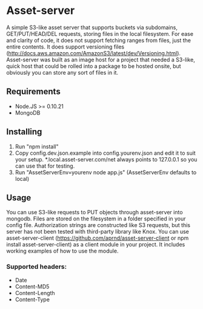 # Asset-server

A simple S3-like asset server that supports buckets via subdomains, GET/PUT/HEAD/DEL requests, storing files in the local filesystem. For ease and clarity of code, it does not support fetching ranges from files, just the entire contents. It does support versioning files (http://docs.aws.amazon.com/AmazonS3/latest/dev/Versioning.html). Asset-server was built as an image host for a project that needed a S3-like, quick host that could be rolled into a package to be hosted onsite, but obviously you can store any sort of files in it.

## Requirements

- Node.JS >= 0.10.21
- MongoDB

## Installing

1. Run "npm install"
2. Copy config.dev.json.example into config.yourenv.json and edit it to suit your setup. *.local.asset-server.com/net always points to 127.0.0.1 so you can use that for testing. 
3. Run "AssetServerEnv=yourenv node app.js" (AssetServerEnv defaults to local)

## Usage

You can use S3-like requests to PUT objects through asset-server into mongodb. Files are stored on the filesystem in a folder specified in your config file. Authorization strings are constructed like S3 requests, but this server has not been tested with third-party library like Knox. You can use asset-server-client (https://github.com/aprnd/asset-server-client or npm install asset-server-client) as a client module in your project. It includes working examples of how to use the module.

### Supported headers:

- Date
- Content-MD5
- Content-Length
- Content-Type